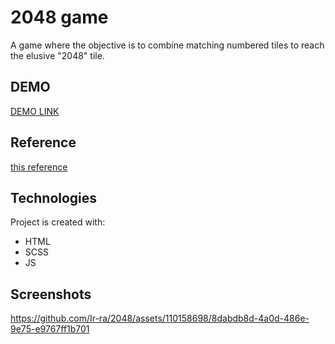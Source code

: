 # 2048 game
  A game where the objective is to combine matching numbered tiles to reach the elusive "2048" tile.

## DEMO
  [DEMO LINK](https://ir-ra.github.io/2048/)

## Reference
  [this reference](https://play2048.co/)

## Technologies
Project is created with:
* HTML
* SCSS
* JS

## Screenshots
https://github.com/Ir-ra/2048/assets/110158698/8dabdb8d-4a0d-486e-9e75-e9767ff1b701

